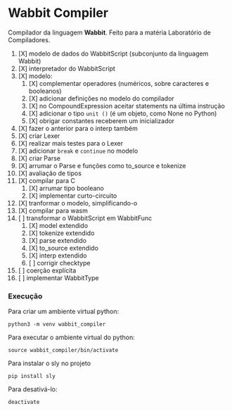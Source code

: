# Wabbit Compiler

Compilador da linguagem **Wabbit**. Feito para a matéria Laboratório de Compiladores.

1. [X] modelo de dados do WabbitScript (subconjunto da linguagem Wabbit)
1. [X] interpretador do WabbitScript
1. [X] modelo:
    1. [X] complementar operadores (numéricos, sobre caracteres e booleanos)
    1. [X] adicionar definições no modelo do compilador
    1. [X] no CompoundExpression aceitar statements na última instrução
    1. [X] adicionar o tipo `unit ()` (é um objeto, como None no Python)
    1. [X] obrigar constantes receberem um inicializador
1. [X] fazer o anterior para o interp também
1. [X] criar Lexer
1. [X] realizar mais testes para o Lexer
1. [X] adicionar `break` e `continue` no modelo
1. [X] criar Parse
1. [X] arrumar o Parse e funções como to_source e tokenize
1. [X] avaliação de tipos
1. [X] compilar para C
    1. [X] arrumar tipo booleano
    1. [X] implementar curto-circuito
1. [X] tranformar o modelo, simplificando-o
1. [X] compilar para wasm
1. [ ] transformar o WabbitScript em WabbitFunc
    1. [X] model extendido
    1. [X] tokenize extendido
    1. [X] parse extendido
    1. [X] to_source extendido
    1. [X] interp extendido
    1. [ ] corrigir checktype
1. [ ] coerção explícita
1. [ ] implementar WabbitType

### Execução

Para criar um ambiente virtual python:
```
python3 -m venv wabbit_compiler
```

Para executar o ambiente virtual do python:
```
source wabbit_compiler/bin/activate
```

Para instalar o sly no projeto
```
pip install sly
```

Para desativá-lo:
```
deactivate
```